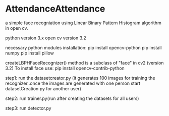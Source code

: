 # AttendanceAttendance

a simple face recogniation using Linear Binary Pattern Histogram algorithm in open cv.

python version 3.x open cv version 3.2

necessary python modules installation: pip install opencv-python pip install numpy pip install pillow

createLBPHFaceRecognizer() method is a subclass of "face" in cv2 (version 3.2) To install face use: pip install opencv-contrib-python

step1: run the datasetcreator.py (it generates 100 images for training the recognizer..once the images are generated with one person start datasetCreation.py for another user)

step2: run trainer.py(run after creating the datasets for all users) 

step3: run detector.py
